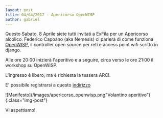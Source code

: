 ```yaml
---
layout: post
title: 04/04/2017 - Apericorso OpenWISP
author: gabriel
---
```

Questo Sabato, 8 Aprile siete tutti invitati a ExFila per un Apericorso alcolico. Federico Capoano (aka Nemesis) ci parlerà di come funziona [OpenWISP](http://openwisp.org), il controller open source per reti e access point wifi scritto in django.

Alle ore 20:00 inizierà l'aperitivo e a seguire, circa verso le ore 21:00 il workshop su OpenWISP.

L'ingresso è libero, ma è richiesta la tessera ARCI.

E' possibile registrarsi a questo  [indirizzo](https://www.eventbrite.com/e/apericorso-openwisp-tickets-3340896009)

![Manifesto](/images/apericorso_openwisp.png"Volantino aperitivo"){:class="img-post"}

Vi aspettiamo!
